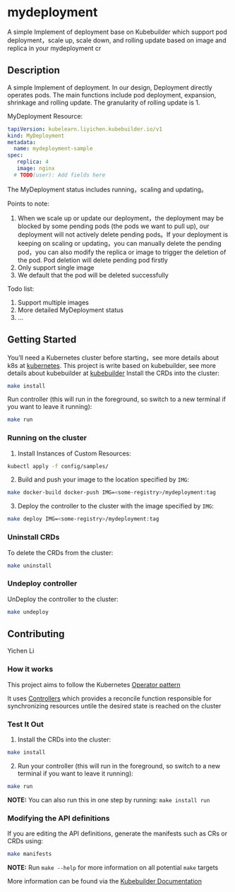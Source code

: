 # mydeployment
A simple Implement of deployment base on Kubebuilder which support pod deployment，scale up, scale down, and rolling update based on image and replica in your mydeployment cr

## Description
A simple Implement of deployment. In our design, Deployment directly operates pods. The main functions include pod deployment, expansion, shrinkage and rolling update. The granularity of rolling update is 1.

MyDeployment Resource:
```yaml
tapiVersion: kubelearn.liyichen.kubebuilder.io/v1
kind: MyDeployment
metadata:
  name: mydeployment-sample
spec:
   replica: 4
   image: nginx
  # TODO(user): Add fields here

```
The MyDeployment status includes running，scaling and updating。

Points to note:
1. When we scale up or update our deployment，the deployment may be blocked by some pending pods (the pods we want to pull up), our deployment will not  actively delete pending pods。If your deployment is keeping on scaling or updating，you can manually delete the pending pod，you can also modify the replica  or image to trigger the deletion of the pod. Pod deletion will delete pending pod firstly
2. Only support single image 
3. We default that the pod will be deleted successfully

Todo list:

1. Support multiple images
2. More detailed MyDeployment status
3. ...

## Getting Started
You’ll need a Kubernetes cluster before starting，see more details about k8s at [kubernetes](https://kubernetes.io/).
This project is write based on kubebuilder, see more details about kubebuilder at [kubebuilder](https://github.com/kubernetes-sigs/kubebuilder)
Install the CRDs into the cluster:
```sh
make install
```
Run controller (this will run in the foreground, so switch to a new terminal if you want to leave it running):

```sh
make run
```


### Running on the cluster
1. Install Instances of Custom Resources:

```sh
kubectl apply -f config/samples/
```

2. Build and push your image to the location specified by `IMG`:
	
```sh
make docker-build docker-push IMG=<some-registry>/mydeployment:tag
```
	
3. Deploy the controller to the cluster with the image specified by `IMG`:

```sh
make deploy IMG=<some-registry>/mydeployment:tag
```

### Uninstall CRDs
To delete the CRDs from the cluster:

```sh
make uninstall
```

### Undeploy controller
UnDeploy the controller to the cluster:

```sh
make undeploy
```

## Contributing
Yichen Li 

### How it works
This project aims to follow the Kubernetes [Operator pattern](https://kubernetes.io/docs/concepts/extend-kubernetes/operator/)

It uses [Controllers](https://kubernetes.io/docs/concepts/architecture/controller/) 
which provides a reconcile function responsible for synchronizing resources untile the desired state is reached on the cluster 

### Test It Out
1. Install the CRDs into the cluster:

```sh
make install
```

2. Run your controller (this will run in the foreground, so switch to a new terminal if you want to leave it running):

```sh
make run
```

**NOTE:** You can also run this in one step by running: `make install run`

### Modifying the API definitions
If you are editing the API definitions, generate the manifests such as CRs or CRDs using:

```sh
make manifests
```

**NOTE:** Run `make --help` for more information on all potential `make` targets

More information can be found via the [Kubebuilder Documentation](https://book.kubebuilder.io/introduction.html)

